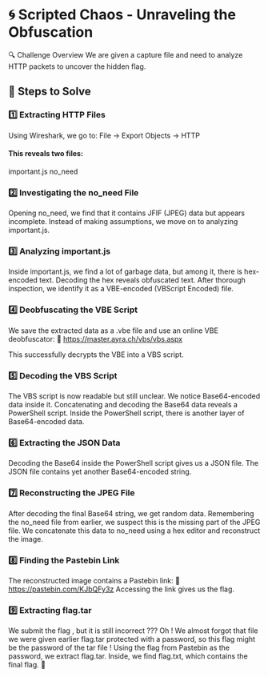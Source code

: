 # 🌀 Scripted Chaos - Unraveling the Obfuscation
🔍 Challenge Overview
We are given a capture file and need to analyze HTTP packets to uncover the hidden flag.

## 📌 Steps to Solve

### 1️⃣ Extracting HTTP Files
Using Wireshark, we go to:
File → Export Objects → HTTP

#### This reveals two files:
important.js
no_need
### 2️⃣ Investigating the no_need File
Opening no_need, we find that it contains JFIF (JPEG) data but appears incomplete. Instead of making assumptions, we move on to analyzing important.js.

### 3️⃣ Analyzing important.js
Inside important.js, we find a lot of garbage data, but among it, there is hex-encoded text.
Decoding the hex reveals obfuscated text.
After thorough inspection, we identify it as a VBE-encoded (VBScript Encoded) file.

### 4️⃣ Deobfuscating the VBE Script
We save the extracted data as a .vbe file and use an online VBE deobfuscator: 🔗 https://master.ayra.ch/vbs/vbs.aspx

This successfully decrypts the VBE into a VBS script.

### 5️⃣ Decoding the VBS Script
The VBS script is now readable but still unclear. We notice Base64-encoded data inside it.
Concatenating and decoding the Base64 data reveals a PowerShell script.
Inside the PowerShell script, there is another layer of Base64-encoded data.

### 6️⃣ Extracting the JSON Data
Decoding the Base64 inside the PowerShell script gives us a JSON file.
The JSON file contains yet another Base64-encoded string.

### 7️⃣ Reconstructing the JPEG File
After decoding the final Base64 string, we get random data.
Remembering the no_need file from earlier, we suspect this is the missing part of the JPEG file.
We concatenate this data to no_need using a hex editor and reconstruct the image.

### 8️⃣ Finding the Pastebin Link
The reconstructed image contains a Pastebin link: 🔗 https://pastebin.com/KJbQFy3z
Accessing the link gives us the flag.

### 9️⃣ Extracting flag.tar
We submit the flag , but it is still incorrect ??? 
Oh ! We almost forgot that file we were given earlier flag.tar protected with a password, so this flag might be the password of the tar file !
Using the flag from Pastebin as the password, we extract flag.tar.
Inside, we find flag.txt, which contains the final flag. 🎉
